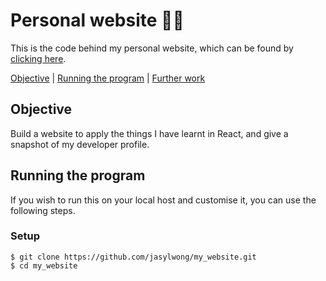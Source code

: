 # Personal website 👨‍💻

This is the code behind my personal website, which can be found by [clicking here](https://jason-wong.netlify.com/).

[Objective](#Objective) | [Running the program](#running_the_program) | [Further work](#further_work)

## Objective

Build a website to apply the things I have learnt in React, and give a snapshot of my developer profile.

## <a name="running_the_program">Running the program</a>

If you wish to run this on your local host and customise it, you can use the following steps.

### Setup
```
$ git clone https://github.com/jasylwong/my_website.git
$ cd my_website
```
